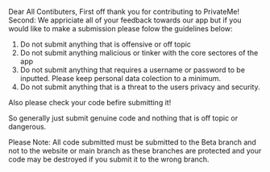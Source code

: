 Dear All Contibuters,
First off thank you for contributing to PrivateMe!
Second: We appriciate all of your feedback towards our app but if you would like to make a submission please folow the guidelines below:
1) Do not submit anything that is offensive or off topic
2) Do not submit anything malicious or tinker with the core sectores of the app
3) Do not submit anything that requires a username or password to be inputted. Please keep personal data colection to a minimum.
4) Do not submit anything that is a threat to the users privacy and security.

Also please check your code befire submitting it!

So generally just submit genuine code and nothing that is off topic or dangerous.

Please Note: All code submitted must be submitted to the Beta branch and not to the website or main  branch as these branches are protected and your code may be destroyed if you submit it to the wrong branch.
